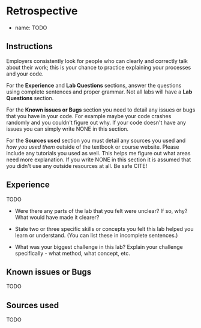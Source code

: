 # Retrospective

- name: TODO

## Instructions

Employers consistently look for people who can clearly and correctly
talk about their work; this is your chance to practice explaining your
processes and your code.

For the **Experience** and **Lab Questions** sections, answer the
questions using complete sentences and proper grammar.  Not all labs
will have a **Lab Questions** section.

For the **Known issues or Bugs** section you need to detail any issues
or bugs that you have in your code. For example maybe your code
crashes randomly and you couldn't figure out why. If your code doesn't
have any issues you can simply write NONE in this section.

For the **Sources used** section you must detail any sources you used
and *how you used them* outside of the textbook or course
website. Please include any tutorials you used as well.  This helps me
figure out what areas need more explanation.  If you write NONE in
this section it is assumed that you didn't use any outside resources
at all.  Be safe CITE!

## Experience

TODO

- Were there any parts of the lab that you felt were unclear? If so,
  why? What would have made it clearer?

- State two or three specific skills or concepts you felt this lab
  helped you learn or understand. (You can list these in incomplete
  sentences.)

- What was your biggest challenge in this lab? Explain your challenge
  specifically - what method, what concept, etc.



## Known issues or Bugs

TODO

## Sources used

TODO